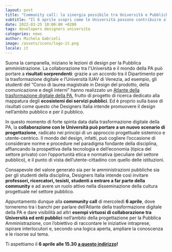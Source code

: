 ```yaml
---
layout: post
title: "Community call: la sinergia possibile tra Università e Pubbliche amministrazioni"
subtitle: "Il 6 aprile scopri come le Università possono contribuire alla trasformazione dei servizi pubblici digitali"
date: 2022-03-25 10:00:00 +0200
tags: developers designers universita
categories: news
author: Michela Gabrieli
image: /assets/icons/logo-it.png
locale: it
---
```


Suona la campanella, iniziano le lezioni di design per la Pubblica amministrazione. La collaborazione tra l'Università e il mondo della PA può portare a **risultati sorprendenti**: grazie a un accordo tra il Dipartimento per la trasformazione digitale e l’Università IUAV di Venezia, ad esempio, gli studenti del “Corso di laurea magistrale in Design del prodotto, della comunicazione e degli interni” hanno realizzato un [Atlante della trasformazione digitale della PA](https://designers.italia.it/progetti/atlante-della-trasformazione-digitale/), frutto di progetto di ricerca dedicato alla mappatura degli **ecosistemi dei servizi pubblici**. Ed è proprio sulla base di risultati come questo che Designers Italia intende promuovere il design nell’ambito pubblico e per il pubblico.

In questo momento di forte spinta data dalla trasformazione digitale della PA, la **collaborazione con le Università può portare a un nuovo scenario di progettazione**, radicato nei principi di un approccio progettuale sistemico e utente-centrico. Il mondo del design, infatti, può cogliere l’occasione di considerare norme e procedure nel paradigma fondante della disciplina, affiancando la prospettiva della tecnologia e dell’economia (tipica del settore privato) con l’opportunità etica e normativa (peculiare del settore pubblico), e il punto di vista dell’utente-cittadino con quello delle istituzioni.

Consapevole del valore generato sia per le amministrazioni pubbliche sia per gli studenti della disciplina, Designers Italia intende così invitare **professori, ricercatori, tesisti, studenti a entrare a far parte della community** e ad avere un ruolo attivo nella disseminazione della cultura progettuale nel settore pubblico.

Appuntamento dunque alla **community call** di mercoledì **6 aprile**, dove torneremo tra i banchi per parlare dell’Atlante della trasformazione digitale della PA e dare visibilità ad altri **esempi virtuosi di collaborazione tra Università ed enti pubblici** nell’ambito della progettazione per la Pubblica Amministrazione, con l’obiettivo di raccontare le iniziative intraprese, ispirare interlocutori e, secondo una logica aperta, ampliare la conoscenza e le risorse sul tema.

Ti aspettiamo il **6 aprile alle 15.30 [a questo indirizzo](https://blue.meet.garr.it/b/ric-h2n-rc5-lkj)!**
